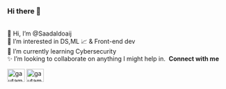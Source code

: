 ### Hi there 👋

<br> 👋 Hi, I’m @Saadaldoaij
<br> 👀 I’m interested in DS,ML 📈 & Front-end dev
<br> 🌱 I’m currently learning Cybersecurity
<br> ✨  I’m looking to collaborate on anything I might help in.
 &nbsp;**Connect with me**
<p align="left">
<a href="https://twitter.com/SaadAldoaij" target="blank"><img align="center" src="https://raw.githubusercontent.com/rahuldkjain/github-profile-readme-generator/master/src/images/icons/Social/twitter.svg" alt="gautamkrishnar" height="30" width="40" /></a>
<a href="https://www.linkedin.com/in/saad-s-aldoaij-b05abb21a/" target="blank"><img align="center" src="https://raw.githubusercontent.com/rahuldkjain/github-profile-readme-generator/master/src/images/icons/Social/linked-in-alt.svg" alt="gautamkrishnar" height="30" width="40" /></a>

